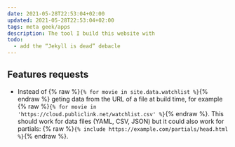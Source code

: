 ```yaml
---
date: 2021-05-28T22:53:04+02:00
updated: 2021-05-28T22:53:04+02:00
tags: meta geek/apps
description: The tool I build this website with
todo:
  - add the “Jekyll is dead” debacle
---
```

## Features requests

- Instead of {% raw %}`{% for movie in site.data.watchlist %}`{% endraw %} geting data from the URL of a file at build time, for example {% raw %}`{% for movie in 'https://cloud.publiclink.net/watchlist.csv' %}`{% endraw %}. This should work for data files (YAML, CSV, JSON) but it could also work for partials: {% raw %}`{% include https://example.com/partials/head.html %}`{% endraw %}.